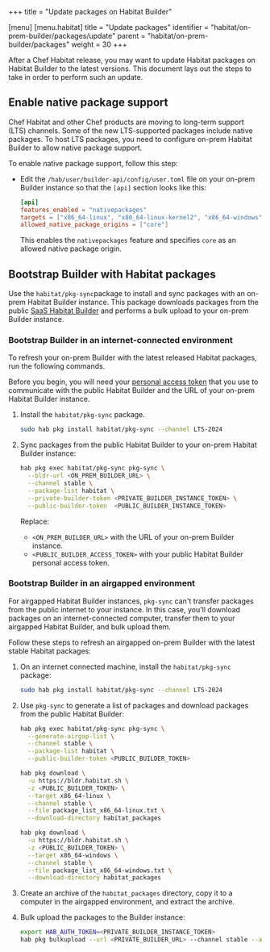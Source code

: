 +++
title = "Update packages on Habitat Builder"

[menu]
  [menu.habitat]
    title = "Update packages"
    identifier = "habitat/on-prem-builder/packages/update"
    parent = "habitat/on-prem-builder/packages"
    weight = 30
+++

After a Chef Habitat release, you may want to update Habitat packages on Habitat Builder to the latest versions.
This document lays out the steps to take in order to perform such an update.

## Enable native package support

Chef Habitat and other Chef products are moving to long-term support (LTS) channels.
Some of the new LTS-supported packages include native packages.
To host LTS packages, you need to configure on-prem Habitat Builder to allow native package support.

To enable native package support, follow this step:

- Edit the `/hab/user/builder-api/config/user.toml` file on your on-prem Builder instance so that the `[api]` section looks like this:

  ```toml
  [api]
  features_enabled = "nativepackages"
  targets = ["x86_64-linux", "x86_64-linux-kernel2", "x86_64-windows"]
  allowed_native_package_origins = ["core"]
  ```

  This enables the `nativepackages` feature and specifies `core` as an allowed native package origin.

## Bootstrap Builder with Habitat packages

Use the `habitat/pkg-sync`package to install and sync packages with an on-prem Habitat Builder instance.
This package downloads packages from the public [SaaS Habitat Builder](https://bldr.habitat.sh) and performs a bulk upload to your on-prem Builder instance.

### Bootstrap Builder in an internet-connected environment

To refresh your on-prem Builder with the latest released Habitat packages, run the following commands.

Before you begin, you will need your [personal access token](https://bldr.habitat.sh/#/profile) that you use to communicate with the public Habitat Builder and the URL of your on-prem Habitat Builder instance.

1. Install the `habitat/pkg-sync` package.

    ```bash
    sudo hab pkg install habitat/pkg-sync --channel LTS-2024
    ```

1. Sync packages from the public Habitat Builder to your on-prem Habitat Builder instance:

    ```bash
    hab pkg exec habitat/pkg-sync pkg-sync \
      --bldr-url <ON_PREM_BUILDER_URL> \
      --channel stable \
      --package-list habitat \
      --private-builder-token <PRIVATE_BUILDER_INSTANCE_TOKEN> \
      --public-builder-token  <PUBLIC_BUILDER_INSTANCE_TOKEN>
    ```

    Replace:

    - `<ON_PREM_BUILDER_URL>` with the URL of your on-prem Builder instance.
    - `<PUBLIC_BUILDER_ACCESS_TOKEN>` with your public Habitat Builder personal access token.

### Bootstrap Builder in an airgapped environment

For airgapped Habitat Builder instances, `pkg-sync` can't transfer packages from the public internet to your instance. In this case, you'll download packages on an internet-connected computer, transfer them to your airgapped Habitat Builder, and bulk upload them.

Follow these steps to refresh an airgapped on-prem Builder with the latest stable Habitat packages:

1. On an internet connected machine, install the `habitat/pkg-sync` package:

    ```sh
    sudo hab pkg install habitat/pkg-sync --channel LTS-2024
    ```

1. Use `pkg-sync` to generate a list of packages and download packages from the public Habitat Builder:

    ```bash
    hab pkg exec habitat/pkg-sync pkg-sync \
      --generate-airgap-list \
      --channel stable \
      --package-list habitat \
      --public-builder-token <PUBLIC_BUILDER_TOKEN>

    hab pkg download \
      -u https://bldr.habitat.sh \
      -z <PUBLIC_BUILDER_TOKEN> \
      --target x86_64-linux \
      --channel stable \
      --file package_list_x86_64-linux.txt \
      --download-directory habitat_packages

    hab pkg download \
      -u https://bldr.habitat.sh \
      -z <PUBLIC_BUILDER_TOKEN> \
      --target x86_64-windows \
      --channel stable \
      --file package_list_x86_64-windows.txt \
      --download-directory habitat_packages
    ```

1. Create an archive of the `habitat_packages` directory, copy it to a computer in the airgapped environment, and extract the archive.

1. Bulk upload the packages to the Builder instance:

    ```bash
    export HAB_AUTH_TOKEN=<PRIVATE_BUILDER_INSTANCE_TOKEN>
    hab pkg bulkupload --url <PRIVATE_BUILDER_URL> --channel stable --auto-create-origins habitat_packages/
    ```
